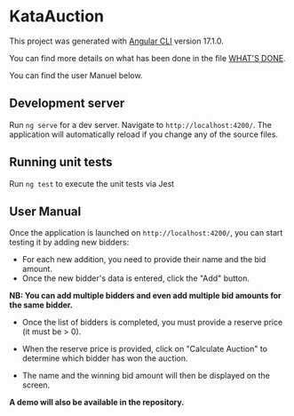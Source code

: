 # KataAuction

This project was generated with [Angular CLI](https://github.com/angular/angular-cli) version 17.1.0.

You can find more details on what has been done in the file [WHAT'S DONE](./WHATS_DONE.md).

You can find the user Manuel below.

## Development server

Run `ng serve` for a dev server. Navigate to `http://localhost:4200/`. The application will automatically reload if you change any of the source files.

## Running unit tests

Run `ng test` to execute the unit tests via Jest

## User Manual

Once the application is launched on `http://localhost:4200/`, you can start testing it by adding new bidders:

- For each new addition, you need to provide their name and the bid amount.
- Once the new bidder's data is entered, click the "Add" button.

**NB: You can add multiple bidders and even add multiple bid amounts for the same bidder.**

- Once the list of bidders is completed, you must provide a reserve price (it must be > 0).

- When the reserve price is provided, click on "Calculate Auction" to determine which bidder has won the auction.

- The name and the winning bid amount will then be displayed on the screen.

**A demo will also be available in the repository.**
